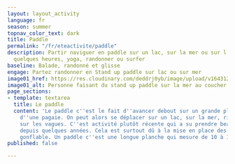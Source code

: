 ```yaml
---
layout: layout_activity
language: fr
season: summer
topnav_color_text: dark
title: Paddle
permalink: "/fr/eteactivite/paddle"
description: Partir naviguer en paddle sur un lac, sur la mer ou sur l'océan pour
  quelques heures, yoga, randonner ou surfer
baseline: Balade, randonné et glisse
engage: Partez randonner en Stand up paddle sur lac ou sur mer
image01_href: https://res.cloudinary.com/deddrj0yb/image/upload/v1643121216/website/summer/damir-spanic-yG_kRzUtajU-unsplash_bgrwuc.jpg
image01_alt: Personne faisant du stand up paddle sur la mer au coucher de soleil
page_sections:
- template: textarea
  title: Le paddle
  content: 'Le paddle c''est le fait d''avancer debout sur un grande planche en s''aidant
    d''une pagaie. On peut alors se déplacer sur un lac, sur la mer, rivière et même
    sur les vagues. C''est activité plutôt récente qui a su prendre beaucoup d''ampleur
    depuis quelques années. Cela est surtout dû à la mise en place des stand up paddle
    gonflable. Un paddle c''est une longue planche qui mesure de 10 à 14 pied. '
published: false

---
```

